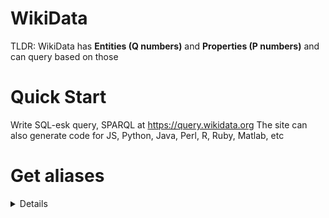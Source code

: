 # WikiData

TLDR: WikiData has **Entities (Q numbers)** and **Properties (P numbers)** and can query based on those

# Quick Start

Write SQL-esk query, SPARQL at https://query.wikidata.org
The site can also generate code for JS, Python, Java, Perl, R, Ruby, Matlab, etc

# Get aliases
<details>

  ```sparql
  #Machine Learning
  SELECT ?item ?itemLabel ?itemAltLabel
  WHERE 
  {
    ?item wdt:P279 wd:Q2539. # Must be subclass (P279) of neural network (Q2539)
    SERVICE wikibase:label { bd:serviceParam wikibase:language "[AUTO_LANGUAGE],en". } # Helps get the label in your language, if not, then en language
  }
  ```

</details>
